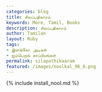 ```yaml
---  
categories: blog  
title: சிலப்பதிகாரம்
keywords: More, Tamil, Books  
description: சிலப்பதிகாரம்
author: Tamilan  
layout: Ruby  
tags:     
- இளங்கோ அடிகள்
- ஐம்பெருங் காப்பியங்கள்
permalink: silapathikaaram  
featured: /images/noolkal_96_6.png  
---  
```

{% include install_nool.md %}  
